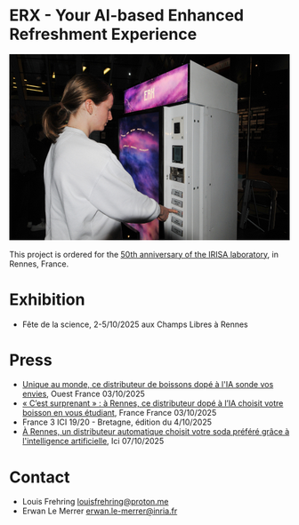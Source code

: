 # ERX - Your AI-based Enhanced Refreshment Experience

<p align="">
  <img src="https://github.com/erx-ai/erx-ai.github.com/blob/main/side.jpg" style="width:900px;" />
</p>


This project is ordered for the [50th anniversary of the IRISA laboratory](https://www.irisa.fr/en/50-years-of-irisa), in Rennes, France.

# Exhibition
* Fête de la science, 2-5/10/2025 aux Champs Libres à Rennes

# Press
* [Unique au monde, ce distributeur de boissons dopé à l'IA sonde vos envies](https://www.ouest-france.fr/bretagne/video-unique-au-monde-ce-distributeur-de-boissons-dopes-a-l-ia-sonde-vos-envies-3dcc649c-9821-4f3a-9ee2-c93a9418374c), Ouest France 03/10/2025
* [« C’est surprenant » : à Rennes, ce distributeur dopé à l’IA choisit votre boisson en vous étudiant](https://www.ouest-france.fr/bretagne/rennes-35000/cest-surprenant-a-rennes-ce-distributeur-dope-a-lia-choisit-votre-boisson-en-vous-etudiant-173466e6-a066-11f0-a698-dbf3ac8f3cb6), France France 03/10/2025
* France 3 ICI 19/20 - Bretagne, édition du 4/10/2025
* [À Rennes, un distributeur automatique choisit votre soda préféré grâce à l'intelligence artificielle](https://www.francebleu.fr/infos/insolite/a-rennes-un-distributeur-automatique-choisit-votre-soda-prefere-grace-a-l-intelligence-artificielle-2615999), Ici 07/10/2025

# Contact
* Louis Frehring <louisfrehring@proton.me>
* Erwan Le Merrer <erwan.le-merrer@inria.fr>
